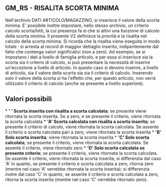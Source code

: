 ## GM_RS     -  RISALITA SCORTA MINIMA
Nell'archivio DATI ARTICOLO/MAGAZZINO, si inserisce il valore della scorta minima. E' possibile inoltre impostare, nello stesso archivio, un criterio calcolo scorta/lotti, la cui presenza fa sì che si attivi una funzione di calcolo della scorta minima. Il presente V2 definisce la priorità e la risalita nel calcolo della scorta minima.
Si ricorda che la risalita viene eseguita in modo totale :  si arresta al record di maggior dettaglio inserito, indipentemente dal fatto che contenga valori significativi (non a zero).
Ad esempio, se si impostano i dati a livello di famiglia articolo, e per essa si inserisce sia la scorta sia il criterio di calcolo, si può presentare la necessità di inserire un'eccezione a livello di articolo.
In questo caso si devono inserire, a livello di articolo, sia il valore della scorta sia sia il criterio di calcolo. Inserendo solo il valore della scorta si ha l'effetto che, per questo articolo, non verrà utilizzato il criterio di calcolo (anche se presente a livello superiore).

## Valori possibili
 \* **' ' Scorta inserita con risalita a scorta calcolata**; se presente viene ritornata la scorta inserita. Se a zero, e se presente il criterio, viene ritornata la scorta calcolata
 \* **'A' Scorta calcolata con risalita a scorta inserita**; se presente il criterio di calcolo, viene ritornata la scorta calcolata. Se assente il criterio o scorta calcolata pari a zero, viene ritornata la scorta inserita
 \* **'B' Solo scorta inserita**; viene ritornata la scorta inserita
 \* **'C' Solo scorta calcolata**; se presente il criterio, viene ritornata la scorta calcolata. Se assente il criterio, viene ritornato zero
 \* **'D' Solo scorta calcolata se presente criterio**; se presente il criterio, viene ritornata la scorta calcolata. Se assente il criterio, viene ritornata la scorta inserita; si differenzia dal caso 'A' in quanto, se presente il criterio e scorta calcolata a zero, ritorna zero (mentre nel caso 'A' verrebbe ritornata la scorta inserita); si differenzia inotre dal caso 'C' in quanto, se assente il criterio e scorta calcolata a zero, ritorna la scorta inserita (mentre nel caso 'C' verrebbe ritornato zero).
